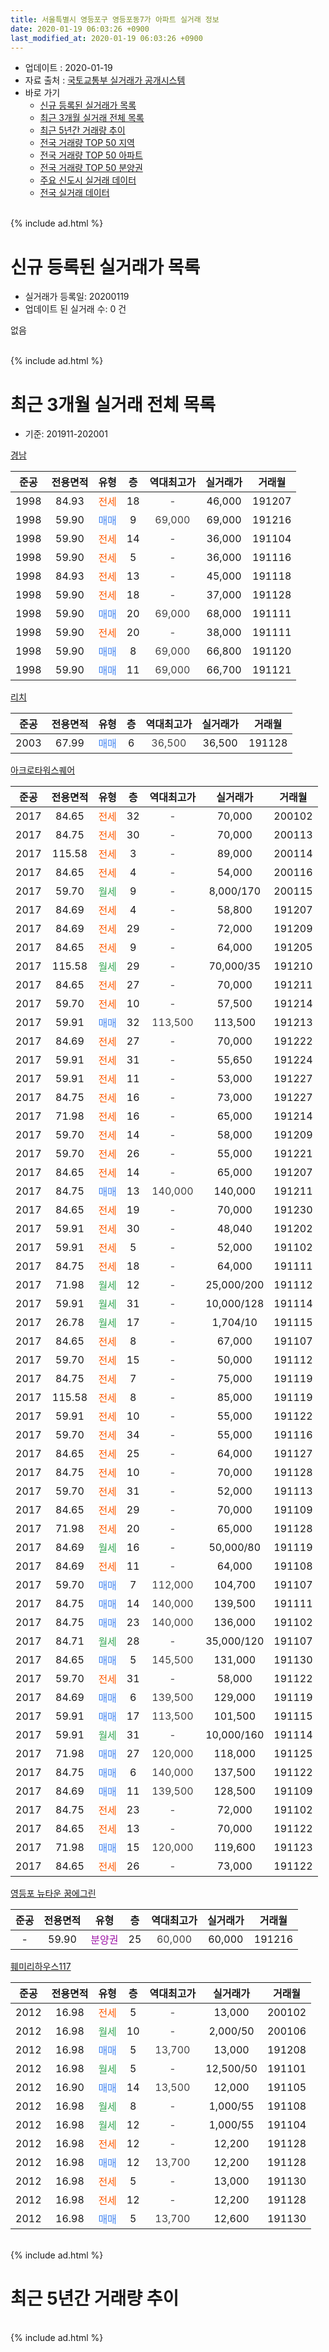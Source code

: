 ```yaml
---
title: 서울특별시 영등포구 영등포동7가 아파트 실거래 정보
date: 2020-01-19 06:03:26 +0900
last_modified_at: 2020-01-19 06:03:26 +0900
---
```


* 업데이트 : 2020-01-19
* 자료 출처 : [국토교통부 실거래가 공개시스템](http://rt.molit.go.kr)
* 바로 가기
    * [신규 등록된 실거래가 목록](#신규-등록된-실거래가-목록)
    * [최근 3개월 실거래 전체 목록](#최근-3개월-실거래-전체-목록)
    * [최근 5년간 거래량 추이](#최근-5년간-거래량-추이)
    * [전국 거래량 TOP 50 지역](https://apt-info.github.io/apt-trade-info/최근-3개월-전국에서-가장-거래가-많이-발생한-지역)
    * [전국 거래량 TOP 50 아파트](https://apt-info.github.io/apt-trade-info/최근-3개월-전국에서-가장-거래가-많이-발생한-아파트)
    * [전국 거래량 TOP 50 분양권](https://apt-info.github.io/apt-trade-info/최근-3개월-전국에서-가장-거래가-많이-발생한-분양권)
    * [주요 신도시 실거래 데이터](https://apt-info.github.io/apt-trade-info/주요-신도시)
    * [전국 실거래 데이터](https://apt-info.github.io/apt-trade-info/전국)
<br>
{% include ad.html %}
<br>

# 신규 등록된 실거래가 목록
* 실거래가 등록일: 20200119
* 업데이트 된 실거래 수: 0 건

없음

<br>
{% include ad.html %}
<br>

# 최근 3개월 실거래 전체 목록
* 기준: 201911-202001


[경남](https://search.naver.com/search.naver?query=%EC%84%9C%EC%9A%B8%ED%8A%B9%EB%B3%84%EC%8B%9C+%EC%98%81%EB%93%B1%ED%8F%AC%EA%B5%AC+%EC%98%81%EB%93%B1%ED%8F%AC%EB%8F%997%EA%B0%80+%EA%B2%BD%EB%82%A8)

|준공|전용면적|유형|층|역대최고가|실거래가|거래월|
|:---:|:---:|:---:|:---:|:---:|:---:|:---:|
|1998|84.93|<span style="color:#ff5a00">전세</span>|18|<span style="color:#444444">-</span>|46,000|191207|
|1998|59.90|<span style="color:#4285f3">매매</span>|9|<span style="color:#444444">69,000</span>|69,000|191216|
|1998|59.90|<span style="color:#ff5a00">전세</span>|14|<span style="color:#444444">-</span>|36,000|191104|
|1998|59.90|<span style="color:#ff5a00">전세</span>|5|<span style="color:#444444">-</span>|36,000|191116|
|1998|84.93|<span style="color:#ff5a00">전세</span>|13|<span style="color:#444444">-</span>|45,000|191118|
|1998|59.90|<span style="color:#ff5a00">전세</span>|18|<span style="color:#444444">-</span>|37,000|191128|
|1998|59.90|<span style="color:#4285f3">매매</span>|20|<span style="color:#444444">69,000</span>|68,000|191111|
|1998|59.90|<span style="color:#ff5a00">전세</span>|20|<span style="color:#444444">-</span>|38,000|191111|
|1998|59.90|<span style="color:#4285f3">매매</span>|8|<span style="color:#444444">69,000</span>|66,800|191120|
|1998|59.90|<span style="color:#4285f3">매매</span>|11|<span style="color:#444444">69,000</span>|66,700|191121|

[리치](https://search.naver.com/search.naver?query=%EC%84%9C%EC%9A%B8%ED%8A%B9%EB%B3%84%EC%8B%9C+%EC%98%81%EB%93%B1%ED%8F%AC%EA%B5%AC+%EC%98%81%EB%93%B1%ED%8F%AC%EB%8F%997%EA%B0%80+%EB%A6%AC%EC%B9%98)

|준공|전용면적|유형|층|역대최고가|실거래가|거래월|
|:---:|:---:|:---:|:---:|:---:|:---:|:---:|
|2003|67.99|<span style="color:#4285f3">매매</span>|6|<span style="color:#444444">36,500</span>|36,500|191128|

[아크로타워스퀘어](https://search.naver.com/search.naver?query=%EC%84%9C%EC%9A%B8%ED%8A%B9%EB%B3%84%EC%8B%9C+%EC%98%81%EB%93%B1%ED%8F%AC%EA%B5%AC+%EC%98%81%EB%93%B1%ED%8F%AC%EB%8F%997%EA%B0%80+%EC%95%84%ED%81%AC%EB%A1%9C%ED%83%80%EC%9B%8C%EC%8A%A4%ED%80%98%EC%96%B4)

|준공|전용면적|유형|층|역대최고가|실거래가|거래월|
|:---:|:---:|:---:|:---:|:---:|:---:|:---:|
|2017|84.65|<span style="color:#ff5a00">전세</span>|32|<span style="color:#444444">-</span>|70,000|200102|
|2017|84.75|<span style="color:#ff5a00">전세</span>|30|<span style="color:#444444">-</span>|70,000|200113|
|2017|115.58|<span style="color:#ff5a00">전세</span>|3|<span style="color:#444444">-</span>|89,000|200114|
|2017|84.65|<span style="color:#ff5a00">전세</span>|4|<span style="color:#444444">-</span>|54,000|200116|
|2017|59.70|<span style="color:#34a853">월세</span>|9|<span style="color:#444444">-</span>|8,000/170|200115|
|2017|84.69|<span style="color:#ff5a00">전세</span>|4|<span style="color:#444444">-</span>|58,800|191207|
|2017|84.69|<span style="color:#ff5a00">전세</span>|29|<span style="color:#444444">-</span>|72,000|191209|
|2017|84.65|<span style="color:#ff5a00">전세</span>|9|<span style="color:#444444">-</span>|64,000|191205|
|2017|115.58|<span style="color:#34a853">월세</span>|29|<span style="color:#444444">-</span>|70,000/35|191210|
|2017|84.65|<span style="color:#ff5a00">전세</span>|27|<span style="color:#444444">-</span>|70,000|191211|
|2017|59.70|<span style="color:#ff5a00">전세</span>|10|<span style="color:#444444">-</span>|57,500|191214|
|2017|59.91|<span style="color:#4285f3">매매</span>|32|<span style="color:#444444">113,500</span>|113,500|191213|
|2017|84.69|<span style="color:#ff5a00">전세</span>|27|<span style="color:#444444">-</span>|70,000|191222|
|2017|59.91|<span style="color:#ff5a00">전세</span>|31|<span style="color:#444444">-</span>|55,650|191224|
|2017|59.91|<span style="color:#ff5a00">전세</span>|11|<span style="color:#444444">-</span>|53,000|191227|
|2017|84.75|<span style="color:#ff5a00">전세</span>|16|<span style="color:#444444">-</span>|73,000|191227|
|2017|71.98|<span style="color:#ff5a00">전세</span>|16|<span style="color:#444444">-</span>|65,000|191214|
|2017|59.70|<span style="color:#ff5a00">전세</span>|14|<span style="color:#444444">-</span>|58,000|191209|
|2017|59.70|<span style="color:#ff5a00">전세</span>|26|<span style="color:#444444">-</span>|55,000|191221|
|2017|84.65|<span style="color:#ff5a00">전세</span>|14|<span style="color:#444444">-</span>|65,000|191207|
|2017|84.75|<span style="color:#4285f3">매매</span>|13|<span style="color:#444444">140,000</span>|140,000|191211|
|2017|84.65|<span style="color:#ff5a00">전세</span>|19|<span style="color:#444444">-</span>|70,000|191230|
|2017|59.91|<span style="color:#ff5a00">전세</span>|30|<span style="color:#444444">-</span>|48,040|191202|
|2017|59.91|<span style="color:#ff5a00">전세</span>|5|<span style="color:#444444">-</span>|52,000|191102|
|2017|84.75|<span style="color:#ff5a00">전세</span>|18|<span style="color:#444444">-</span>|64,000|191111|
|2017|71.98|<span style="color:#34a853">월세</span>|12|<span style="color:#444444">-</span>|25,000/200|191112|
|2017|59.91|<span style="color:#34a853">월세</span>|31|<span style="color:#444444">-</span>|10,000/128|191114|
|2017|26.78|<span style="color:#34a853">월세</span>|17|<span style="color:#444444">-</span>|1,704/10|191115|
|2017|84.65|<span style="color:#ff5a00">전세</span>|8|<span style="color:#444444">-</span>|67,000|191107|
|2017|59.70|<span style="color:#ff5a00">전세</span>|15|<span style="color:#444444">-</span>|50,000|191112|
|2017|84.75|<span style="color:#ff5a00">전세</span>|7|<span style="color:#444444">-</span>|75,000|191119|
|2017|115.58|<span style="color:#ff5a00">전세</span>|8|<span style="color:#444444">-</span>|85,000|191119|
|2017|59.91|<span style="color:#ff5a00">전세</span>|10|<span style="color:#444444">-</span>|55,000|191122|
|2017|59.70|<span style="color:#ff5a00">전세</span>|34|<span style="color:#444444">-</span>|55,000|191116|
|2017|84.65|<span style="color:#ff5a00">전세</span>|25|<span style="color:#444444">-</span>|64,000|191127|
|2017|84.75|<span style="color:#ff5a00">전세</span>|10|<span style="color:#444444">-</span>|70,000|191128|
|2017|59.70|<span style="color:#ff5a00">전세</span>|31|<span style="color:#444444">-</span>|52,000|191113|
|2017|84.65|<span style="color:#ff5a00">전세</span>|29|<span style="color:#444444">-</span>|70,000|191109|
|2017|71.98|<span style="color:#ff5a00">전세</span>|20|<span style="color:#444444">-</span>|65,000|191128|
|2017|84.69|<span style="color:#34a853">월세</span>|16|<span style="color:#444444">-</span>|50,000/80|191119|
|2017|84.69|<span style="color:#ff5a00">전세</span>|11|<span style="color:#444444">-</span>|64,000|191108|
|2017|59.70|<span style="color:#4285f3">매매</span>|7|<span style="color:#444444">112,000</span>|104,700|191107|
|2017|84.75|<span style="color:#4285f3">매매</span>|14|<span style="color:#444444">140,000</span>|139,500|191111|
|2017|84.75|<span style="color:#4285f3">매매</span>|23|<span style="color:#444444">140,000</span>|136,000|191102|
|2017|84.71|<span style="color:#34a853">월세</span>|28|<span style="color:#444444">-</span>|35,000/120|191107|
|2017|84.65|<span style="color:#4285f3">매매</span>|5|<span style="color:#444444">145,500</span>|131,000|191130|
|2017|59.70|<span style="color:#ff5a00">전세</span>|31|<span style="color:#444444">-</span>|58,000|191122|
|2017|84.69|<span style="color:#4285f3">매매</span>|6|<span style="color:#444444">139,500</span>|129,000|191119|
|2017|59.91|<span style="color:#4285f3">매매</span>|17|<span style="color:#444444">113,500</span>|101,500|191115|
|2017|59.91|<span style="color:#34a853">월세</span>|31|<span style="color:#444444">-</span>|10,000/160|191114|
|2017|71.98|<span style="color:#4285f3">매매</span>|27|<span style="color:#444444">120,000</span>|118,000|191125|
|2017|84.75|<span style="color:#4285f3">매매</span>|6|<span style="color:#444444">140,000</span>|137,500|191122|
|2017|84.69|<span style="color:#4285f3">매매</span>|11|<span style="color:#444444">139,500</span>|128,500|191109|
|2017|84.75|<span style="color:#ff5a00">전세</span>|23|<span style="color:#444444">-</span>|72,000|191102|
|2017|84.65|<span style="color:#ff5a00">전세</span>|13|<span style="color:#444444">-</span>|70,000|191122|
|2017|71.98|<span style="color:#4285f3">매매</span>|15|<span style="color:#444444">120,000</span>|119,600|191123|
|2017|84.65|<span style="color:#ff5a00">전세</span>|26|<span style="color:#444444">-</span>|73,000|191122|


<script async src="//pagead2.googlesyndication.com/pagead/js/adsbygoogle.js"></script>
<!-- 기본 -->
<ins class="adsbygoogle"
     style="display:block"
     data-ad-client="ca-pub-1142216861245946"
     data-ad-slot="4805727019"
     data-ad-format="auto"
     data-full-width-responsive="true"></ins>
<script>
(adsbygoogle = window.adsbygoogle || []).push({});
</script>


[영등포 뉴타운 꿈에그린](https://search.naver.com/search.naver?query=%EC%84%9C%EC%9A%B8%ED%8A%B9%EB%B3%84%EC%8B%9C+%EC%98%81%EB%93%B1%ED%8F%AC%EA%B5%AC+%EC%98%81%EB%93%B1%ED%8F%AC%EB%8F%997%EA%B0%80+%EC%98%81%EB%93%B1%ED%8F%AC+%EB%89%B4%ED%83%80%EC%9A%B4+%EA%BF%88%EC%97%90%EA%B7%B8%EB%A6%B0)

|준공|전용면적|유형|층|역대최고가|실거래가|거래월|
|:---:|:---:|:---:|:---:|:---:|:---:|:---:|
|-|59.90|<span style="color:#9C11A5">분양권</span>|25|<span style="color:#444444">60,000</span>|60,000|191216|

[훼미리하우스117](https://search.naver.com/search.naver?query=%EC%84%9C%EC%9A%B8%ED%8A%B9%EB%B3%84%EC%8B%9C+%EC%98%81%EB%93%B1%ED%8F%AC%EA%B5%AC+%EC%98%81%EB%93%B1%ED%8F%AC%EB%8F%997%EA%B0%80+%ED%9B%BC%EB%AF%B8%EB%A6%AC%ED%95%98%EC%9A%B0%EC%8A%A4117)

|준공|전용면적|유형|층|역대최고가|실거래가|거래월|
|:---:|:---:|:---:|:---:|:---:|:---:|:---:|
|2012|16.98|<span style="color:#ff5a00">전세</span>|5|<span style="color:#444444">-</span>|13,000|200102|
|2012|16.98|<span style="color:#34a853">월세</span>|10|<span style="color:#444444">-</span>|2,000/50|200106|
|2012|16.98|<span style="color:#4285f3">매매</span>|5|<span style="color:#444444">13,700</span>|13,000|191208|
|2012|16.98|<span style="color:#34a853">월세</span>|5|<span style="color:#444444">-</span>|12,500/50|191101|
|2012|16.90|<span style="color:#4285f3">매매</span>|14|<span style="color:#444444">13,500</span>|12,000|191105|
|2012|16.98|<span style="color:#34a853">월세</span>|8|<span style="color:#444444">-</span>|1,000/55|191108|
|2012|16.98|<span style="color:#34a853">월세</span>|12|<span style="color:#444444">-</span>|1,000/55|191104|
|2012|16.98|<span style="color:#ff5a00">전세</span>|12|<span style="color:#444444">-</span>|12,200|191128|
|2012|16.98|<span style="color:#4285f3">매매</span>|12|<span style="color:#444444">13,700</span>|12,200|191128|
|2012|16.98|<span style="color:#ff5a00">전세</span>|5|<span style="color:#444444">-</span>|13,000|191130|
|2012|16.98|<span style="color:#ff5a00">전세</span>|12|<span style="color:#444444">-</span>|12,200|191128|
|2012|16.98|<span style="color:#4285f3">매매</span>|5|<span style="color:#444444">13,700</span>|12,600|191130|


<br>
{% include ad.html %}
<br>

# 최근 5년간 거래량 추이


<div style="width:100%;">
    <canvas id="deal_progress" height="200"></canvas>
</div>

<script>
new Chart(document.getElementById("deal_progress"), {
    type: 'line',
    data: {
        labels: ['201501','201502','201503','201504','201505','201506','201507','201508','201509','201510','201511','201512','201601','201602','201603','201604','201605','201606','201607','201608','201609','201610','201611','201612','201701','201702','201703','201704','201705','201706','201707','201708','201709','201710','201711','201712','201801','201802','201803','201804','201805','201806','201807','201808','201809','201810','201811','201812','201901','201902','201903','201904','201905','201906','201907','201908','201909','201910','201911','201912','202001'],
        datasets: [{
            label: '매매',
            pointRadius: 1,
            data: [5, 7, 7, 8, 15, 5, 6, 8, 7, 15, 4, 3, 1, 5, 6, 9, 5, 8, 5, 5, 6, 2, 7, 5, 1, 2, 5, 4, 7, 8, 12, 3, 4, 6, 6, 7, 4, 5, 7, 3, 10, 3, 3, 5, 8, 1, 3, 0, 3, 1, 0, 4, 5, 7, 9, 9, 14, 19, 17, 5, 0],
            borderColor: "rgba(255, 201, 14, 1)",
            backgroundColor: "rgba(255, 201, 14, 0.5)",
            fill: false,
            lineTension: 0
        },{
            label: '전월세',
            pointRadius: 1,
            data: [6, 15, 11, 6, 5, 9, 4, 10, 2, 8, 10, 6, 7, 6, 6, 6, 2, 9, 6, 4, 7, 12, 8, 7, 6, 9, 8, 8, 7, 5, 13, 31, 39, 43, 90, 39, 37, 22, 16, 18, 10, 10, 12, 20, 20, 7, 17, 17, 27, 7, 11, 6, 12, 14, 26, 34, 33, 51, 35, 17, 7],
            borderColor: "rgba(0, 141, 185, 1)",
            backgroundColor: "rgba(0, 141, 185, 0.5)",
            fill: false,
            lineTension: 0
        }
        ]
    },
    options: {
        responsive: true,
        title: {
            display: false
        },
        tooltips: {
            mode: 'index',
            intersect: false
        },
        hover: {
            mode: 'nearest',
            intersect: true
        },
        scales: {
            xAxes: [{
                display: true,
                scaleLabel: {
                    display: true,
                    labelString: '년/월'
                }
            }],
            yAxes: [{
                display: true,
                ticks: {
                    suggestedMin: 0,
                },
                scaleLabel: {
                    display: true,
                    labelString: '실거래 수'
                }
            }]
        }
    }
});

</script>


<br>
{% include ad.html %}
<br>

